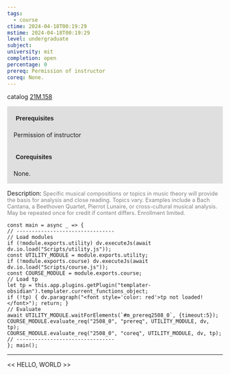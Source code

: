 ```yaml
---
tags:
  - course
ctime: 2024-04-18T00:19:29
mstime: 2024-04-18T00:19:29
level: undergraduate
subject: 
university: mit
completion: open
percentage: 0
prereq: Permission of instructor
coreq: None.
---
```


catalog [21M.158](http://student.mit.edu/catalog/m21Ma.html#21M.158)

<span style="display: block; padding: 15px; background-color: rgb(100, 100, 100, 0.2);"><font id="m_prereq2508_0" style="display: block; font-family: Arial, sans-serif; font-weight: bold; padding: 5px">Prerequisites</font><br><span id="prereq2508_0">Permission of instructor</span></span>
<span style="display: block; padding: 15px; background-color: rgb(100, 100, 100, 0.2);"><font id="m_coreq2508_0" style="display: block; font-family: Arial, sans-serif; font-weight: bold; padding: 5px">Corequisites</font><br><span id="coreq2508_0">None.</span></span>

<font style="">Description:</font>
<font style="color: grey; font-size: 0.8rem;">Specific musical compositions or topics in music theory will provide the basis for analysis and close reading. Topics vary. Examples include a Bach Cantana, a Beethoven Quartet, Pierrot Lunaire, or cross-cultural musical analysis. May be repeated once for credit if content differs. Enrollment limited.</font>

```dataviewjs
const main = async _ => {
// --------------------------------
// Load modules
if (!module.exports.utility) dv.executeJs(await dv.io.load("Scripts/utility.js"));
const UTILITY_MODULE = module.exports.utility;
if (!module.exports.course) dv.executeJs(await dv.io.load("Scripts/course.js"));
const COURSE_MODULE = module.exports.course;
// Load tp
let tp = this.app.plugins.getPlugin("templater-obsidian").templater.current_functions_object;
if (!tp) { dv.paragraph("<font style='color: red'>tp not loaded!</font>"); return; }
// Evaluate
await UTILITY_MODULE.waitForElements(`#m_prereq2508_0`, {timeout:5});
COURSE_MODULE.evaluate_req("2508_0", "prereq", UTILITY_MODULE, dv, tp);
COURSE_MODULE.evaluate_req("2508_0", "coreq", UTILITY_MODULE, dv, tp);
// --------------------------------
}; main();
```

---

<< HELLO, WORLD >>
